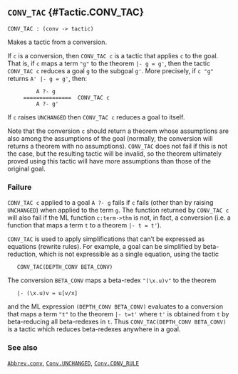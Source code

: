 ## `CONV_TAC` {#Tactic.CONV_TAC}


```
CONV_TAC : (conv -> tactic)
```



Makes a tactic from a conversion.


If `c` is a conversion, then `CONV_TAC c` is a tactic that applies `c` to the
goal.  That is, if `c` maps a term `"g"` to the theorem `|- g = g'`, then the
tactic `CONV_TAC c` reduces a goal `g` to the subgoal `g'`.  More precisely, if
`c "g"` returns `A' |- g = g'`, then:
    
             A ?- g
         ===============  CONV_TAC c
             A ?- g'
    
If `c` raises `UNCHANGED` then `CONV_TAC c` reduces a goal to itself.

Note that the conversion `c` should return a theorem whose
assumptions are also among the assumptions of the goal (normally, the
conversion will returns a theorem with no assumptions). `CONV_TAC` does not
fail if this is not the case, but the resulting tactic will be invalid, so the
theorem ultimately proved using this tactic will have more assumptions than
those of the original goal.

### Failure

`CONV_TAC c` applied to a goal `A ?- g` fails if `c` fails 
(other than by raising `UNCHANGED`) when applied to the term `g`.
The function returned by `CONV_TAC c` will also fail if the ML
function `c:term->thm` is not, in fact, a conversion 
(i.e. a function that maps a term `t` to a theorem `|- t = t'`).


`CONV_TAC` is used to apply simplifications that can’t be expressed as
equations (rewrite rules).  For example, a goal can be simplified by
beta-reduction, which is not expressible as a single equation, using the tactic
    
       CONV_TAC(DEPTH_CONV BETA_CONV)
    
The conversion `BETA_CONV` maps a beta-redex `"(\x.u)v"` to the
theorem
    
       |- (\x.u)v = u[v/x]
    
and the ML expression `(DEPTH_CONV BETA_CONV)` evaluates to a
conversion that maps a term `"t"` to the theorem `|- t=t'` where `t'` is
obtained from `t` by beta-reducing all beta-redexes in `t`. Thus
`CONV_TAC(DEPTH_CONV BETA_CONV)` is a tactic which reduces beta-redexes
anywhere in a goal.

### See also

[`Abbrev.conv`](#Abbrev.conv), [`Conv.UNCHANGED`](#Conv.UNCHANGED), [`Conv.CONV_RULE`](#Conv.CONV_RULE)

